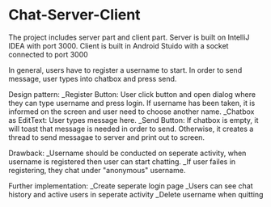 # Chat-Server-Client


The project includes server part and client part. Server is built on IntelliJ IDEA with port 3000.
Client is built in Android Stuido with a socket connected to port 3000

In general, users have to register a username to start. In order to send message, user types into chatbox and press send.
 
Design pattern:
_Register Button: User click button and open dialog where they can type username and press login. If username has been taken,
it is informed on the screen and user need to choose another name.
_Chatbox as EditText: User types message here.
_Send Button: If chatbox is empty, it will toast that message is needed in order to send. Otherwise, it creates a thread to send messagae to server and print out to screen.


Drawback: 
_Username should be conducted on seperate activity, when username is registered then user can start chatting.
_If user failes in registering, they chat under "anonymous" username.

Further implementation:
_Create seperate login page
_Users can see chat history and active users in seperate activity
_Delete username when quitting
